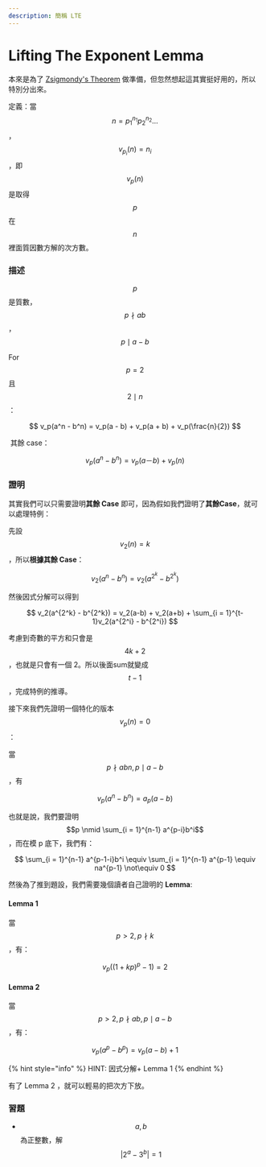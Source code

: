 ```yaml
---
description: 簡稱 LTE
---
```


# Lifting The Exponent Lemma

本來是為了 [Zsigmondy's Theorem](zsigmondys-theorem.md) 做準備，但忽然想起這其實挺好用的，所以特別分出來。

定義：當 $$n = p_1^{n_1} p_2^{n_2} ...$$，$$v_{p_i}(n) = n_i$$​ ，即 $$v_p(n)$$是取得 $$p$$ 在 $$n$$ 裡面質因數方解的次方數。

### 描述

$$p$$是質數，$$p \nmid ab$$，$$p \mid a - b$$

For $$p = 2$$ 且 $$2 \mid n$$：

$$
v_p(a^n - b^n) = v_p(a - b) + v_p(a + b) + v_p(\frac{n}{2})
$$

​ 其餘 case：

$$
v_p(a^n - b^n) = v_p(a－b) + v_p(n)
$$

### ​證明

其實我們可以只需要證明**其餘 Case** 即可，因為假如我們證明了**其餘Case**，就可以處理特例：

先設 $$v_2(n) = k$$，所以**根據其餘 Case**：

$$
v_2(a^n - b^n) = v_2(a^{2^k} - b^{2^k})
$$

然後因式分解可以得到

$$
v_2(a^{2^k} - b^{2^k}) = v_2(a-b) + v_2(a+b) + \sum_{i = 1}^{t-1}v_2(a^{2^i} - b^{2^i})
$$

​考慮到奇數的平方和只會是 $$4k + 2$$​，也就是只會有一個 2。所以後面sum就變成 $$t-1$$ ，完成特例的推導。

接下來我們先證明一個特化的版本 $$v_p(n) = 0$$：

當 $$p \nmid abn, p\mid a-b$$，有

$$
v_p(a^n - b^n) = a_p(a-b)
$$

​也就是說，我們要證明 $$p \nmid \sum_{i = 1}^{n-1} a^{p-i}b^i$$，而在模 p 底下，我們有：

$$
\sum_{i = 1}^{n-1} a^{p-1-i}b^i \equiv \sum_{i = 1}^{n-1} a^{p-1} \equiv na^{p-1} \not\equiv 0
$$

然後為了推到題設，我們需要幾個讀者自己證明的 **Lemma**:

#### Lemma 1

當 $$p > 2, p \nmid k$$，有：

$$
v_p((1+kp)^p - 1) = 2
$$

#### ​Lemma 2

當 $$p > 2, p \nmid ab, p\mid a-b$$，有：

$$
v_p(a^p - b^p) = v_p(a-b) + 1
$$

{% hint style="info" %}
HINT: 因式分解+ Lemma 1
{% endhint %}

有了 Lemma 2 ，就可以輕易的把次方下放。

### 習題

* $$a, b$$​為正整數，解$$|2^a - 3^b| = 1$$​
